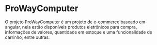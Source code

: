 # ProWayComputer

O projeto ProWayComputer é um projeto de e-commerce baseado em angular, nela estão disponíveis produtos eletrônicos para compra, informações de valores, quantidade em estoque e uma funcionalidade de carrinho, entre outras.
